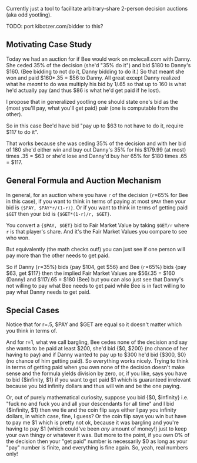 Currently just a tool to facilitate arbitrary-share 2-person 
decision auctions (aka odd yootling).

TODO: port kibotzer.com/bidder to this?

## Motivating Case Study

Today we had an auction for if Bee would work on molecall.com with Danny. 
She ceded 35% of the decision (she'd "35% do it") and bid $180 to Danny's $160. 
(Bee bidding to not do it, Danny bidding to do it.) 
So that meant she won and paid $160*.35 = $56 to Danny. 
All great except Danny realized what he *meant* to do was 
multiply his bid by 1/.65 so that up to 160 is what he'd actually pay 
(and thus $86 is what he'd get paid if he lost).

I propose that in generalized yootling one should state one's bid as the 
{most you'll pay, what you'll get paid} 
pair (one is computable from the other).

So in this case Bee'd have bid 
"pay up to $63 to not have to do it, require $117 to do it". 

That works because she was ceding 35% of the decision and with her bid of 180 she'd 
either win and buy out Danny's 35% for his $179.99 (at most) times .35 = $63 
or she'd lose and Danny'd buy her 65% for $180 times .65 = $117.

## General Formula and Auction Mechanism

In general, for an auction where you have `r` of the decision 
(`r`=65% for Bee in this case), 
if you want to think in terms of paying at most `$PAY` then your bid is 
`{$PAY, $PAY*r/(1-r)}`. 
Or if you want to think in terms of getting paid `$GET` then your bid is 
`{$GET*(1-r)/r, $GET}`.

You convert a `{$PAY, $GET}` bid to Fair Market Value by taking 
`$GET/r` where `r` is that player's share. 
And it's the Fair Market Values you compare to see who won.

But equivalently (the math checks out!) you can just see if 
one person will pay more than the other needs to get paid.

So if Danny (`r`=35%) bids {pay $104, get $56} and Bee (`r`=65%) bids {pay $63, get $117} 
then the implied Fair Market Values are 
$56/.35 = $160 (Danny) and 
$117/.65 = $180 (Bee) 
but you can also just see that Danny's not willing to pay what Bee needs to get paid while 
Bee is in fact willing to pay what Danny needs to get paid.

## Special Cases

Notice that for r=.5, $PAY and $GET are equal 
so it doesn't matter which you think in terms of.

And for r=1, what we call bargling, Bee cedes none of the decision and 
say she wants to be paid at least $200, she'd bid {$0, $200} 
(no chance of her having to pay) 
and if Danny wanted to pay up to $300 he'd bid {$300, $0} 
(no chance of him getting paid). 
So everything works nicely. 
Trying to think in terms of getting paid when you own none of the decision 
doesn't make sense and the formula yields division by zero, or, if you like, 
says you have to bid {$infinity, $1} if you want to get paid $1 
which is guaranteed irrelevant because you bid infinity dollars and 
thus will win and be the one paying.

Or, out of purely mathematical curiosity, suppose you bid 
{$0, $infinity} i.e. "fuck no and fuck you and all your descendants for all time" 
and I bid 
{$infinity, $1} 
then we tie and the coin flip says either I pay you infinity dollars, 
in which case, fine, I guess? 
Or the coin flip says you win but have to pay me $1 which is pretty not ok, 
because it was bargling and you're having to pay $1 
(which could've been *any* amount of money!) 
just to keep your own thingy or whatever it was. 
But more to the point, if you own 0% of the decision then your 
"get paid" number is necessarily $0 as long as your "pay" number is finite, 
and everything is fine again. 
So, yeah, real numbers only!